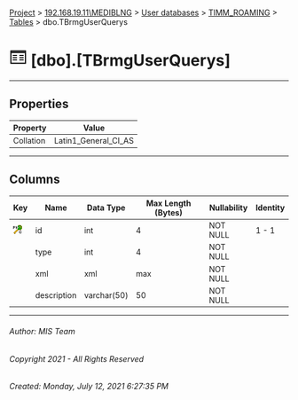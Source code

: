 #### 

[Project](../../../../index.md) > [192.168.19.11\\MEDIBLNG](../../../index.md) > [User databases](../../index.md) > [TIMM_ROAMING](../index.md) > [Tables](Tables.md) > dbo.TBrmgUserQuerys

# ![Tables](../../../../Images/Table32.png) [dbo].[TBrmgUserQuerys]

---

## <a name="#properties"></a>Properties

| Property | Value |
|---|---|
| Collation | Latin1_General_CI_AS |


---

## <a name="#columns"></a>Columns

| Key | Name | Data Type | Max Length (Bytes) | Nullability | Identity |
|---|---|---|---|---|---|
| [![Cluster Primary Key PK_TBrmgAdvancedSearch: id](../../../../Images/pkcluster.png)](#indexes) | id | int | 4 | NOT NULL | 1 - 1 |
|  | type | int | 4 | NOT NULL |  |
|  | xml | xml | max | NOT NULL |  |
|  | description | varchar(50) | 50 | NOT NULL |  |


---

###### Author:  MIS Team

###### Copyright 2021 - All Rights Reserved

###### Created: Monday, July 12, 2021 6:27:35 PM

